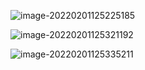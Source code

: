 

![image-20220201125225185](D:\whatsoever\2022年2月\image-20220201125225185.png)

![image-20220201125321192](D:\whatsoever\2022年2月\image-20220201125321192.png)

![image-20220201125335211](D:\whatsoever\2022年2月\image-20220201125335211.png)